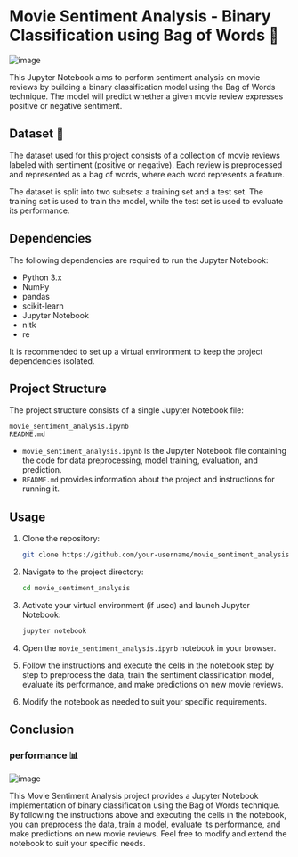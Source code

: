 # Movie Sentiment Analysis - Binary Classification using Bag of Words 🎥

![image](https://github.com/keerthikkn/NLP_Sentiment_Analysis/assets/42544473/f4464b7e-8d5c-48fd-9d1d-f5676e32e76f)


This Jupyter Notebook aims to perform sentiment analysis on movie reviews by building a binary classification model using the Bag of Words technique. The model will predict whether a given movie review expresses positive or negative sentiment.

## Dataset 📂

The dataset used for this project consists of a collection of movie reviews labeled with sentiment (positive or negative). Each review is preprocessed and represented as a bag of words, where each word represents a feature.

The dataset is split into two subsets: a training set and a test set. The training set is used to train the model, while the test set is used to evaluate its performance.

## Dependencies

The following dependencies are required to run the Jupyter Notebook:

- Python 3.x
- NumPy
- pandas
- scikit-learn
- Jupyter Notebook
- nltk
- re

It is recommended to set up a virtual environment to keep the project dependencies isolated.

## Project Structure

The project structure consists of a single Jupyter Notebook file:

```
movie_sentiment_analysis.ipynb
README.md
```

- `movie_sentiment_analysis.ipynb` is the Jupyter Notebook file containing the code for data preprocessing, model training, evaluation, and prediction.
- `README.md` provides information about the project and instructions for running it.

## Usage

1. Clone the repository:

   ```bash
   git clone https://github.com/your-username/movie_sentiment_analysis.git
   ```

2. Navigate to the project directory:

   ```bash
   cd movie_sentiment_analysis
   ```

3. Activate your virtual environment (if used) and launch Jupyter Notebook:

   ```bash
   jupyter notebook
   ```

4. Open the `movie_sentiment_analysis.ipynb` notebook in your browser.

5. Follow the instructions and execute the cells in the notebook step by step to preprocess the data, train the sentiment classification model, evaluate its performance, and make predictions on new movie reviews.

6. Modify the notebook as needed to suit your specific requirements.

## Conclusion
### performance 📊
![image](https://github.com/keerthikkn/NLP_Sentiment_Analysis/assets/42544473/77d80be6-0f09-4474-9002-7172635dd280)

This Movie Sentiment Analysis project provides a Jupyter Notebook implementation of binary classification using the Bag of Words technique. By following the instructions above and executing the cells in the notebook, you can preprocess the data, train a model, evaluate its performance, and make predictions on new movie reviews. Feel free to modify and extend the notebook to suit your specific needs.

